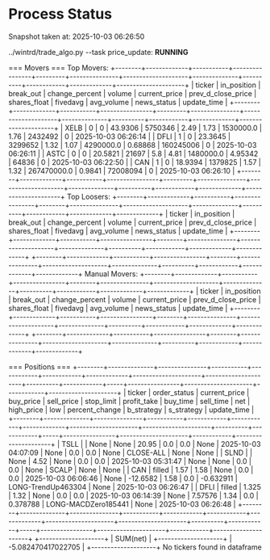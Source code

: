 # Process Status

Snapshot taken at: 2025-10-03 06:26:50

../wintrd/trade_algo.py --task price_update: **RUNNING**

=== Movers ===
Top Movers:
+--------+-------------+-----------+----------------+---------+---------------+--------------------+--------------+----------+------------+-------------+---------------------+
| ticker | in_position | break_out | change_percent |  volume | current_price | prev_d_close_price | shares_float | fivedavg | avg_volume | news_status |     update_time     |
+--------+-------------+-----------+----------------+---------+---------------+--------------------+--------------+----------+------------+-------------+---------------------+
|  XELB  |      0      |     0     |    43.9306     | 5750346 |      2.49     |        1.73        |  1530000.0   |   1.76   |  2432492   |      0      | 2025-10-03 06:26:14 |
|  DFLI  |      1      |     0     |    23.3645     | 3299652 |      1.32     |        1.07        |  4290000.0   | 0.68868  | 160245006  |      0      | 2025-10-03 06:26:11 |
|  ASTC  |      0      |     0     |    20.5821     |  21697  |      5.8      |        4.81        |  1480000.0   | 4.95342  |   64836    |      0      | 2025-10-03 06:22:50 |
|  CAN   |      1      |     0     |    18.9394     | 1379825 |      1.57     |        1.32        | 267470000.0  |  0.9841  |  72008094  |      0      | 2025-10-03 06:26:10 |
+--------+-------------+-----------+----------------+---------+---------------+--------------------+--------------+----------+------------+-------------+---------------------+
Top Loosers:
+--------+-------------+-----------+----------------+--------+---------------+--------------------+--------------+----------+------------+-------------+-------------+
| ticker | in_position | break_out | change_percent | volume | current_price | prev_d_close_price | shares_float | fivedavg | avg_volume | news_status | update_time |
+--------+-------------+-----------+----------------+--------+---------------+--------------------+--------------+----------+------------+-------------+-------------+
+--------+-------------+-----------+----------------+--------+---------------+--------------------+--------------+----------+------------+-------------+-------------+
Manual Movers:
+--------+-------------+-----------+----------------+--------+---------------+--------------------+--------------+----------+------------+-------------+-------------+
| ticker | in_position | break_out | change_percent | volume | current_price | prev_d_close_price | shares_float | fivedavg | avg_volume | news_status | update_time |
+--------+-------------+-----------+----------------+--------+---------------+--------------------+--------------+----------+------------+-------------+-------------+
+--------+-------------+-----------+----------------+--------+---------------+--------------------+--------------+----------+------------+-------------+-------------+

=== Positions ===
+--------+--------------+---------------+-----------+------------+------------+-------------+---------------------+---------------------+----------+------------+-----+----------------+---------------------+------------+---------------------+
| ticker | order_status | current_price | buy_price | sell_price | stop_limit | profit_take |       buy_time      |      sell_time      |   net    | high_price | low | percent_change |      b_strategy     | s_strategy |     update_time     |
+--------+--------------+---------------+-----------+------------+------------+-------------+---------------------+---------------------+----------+------------+-----+----------------+---------------------+------------+---------------------+
|  TSLL  |              |      None     |    None   |   20.95    |    0.0     |     0.0     |         None        | 2025-10-03 04:07:09 |   None   |    0.0     | 0.0 |      None      |      CLOSE-ALL      |    None    |         None        |
|  SLND  |              |      None     |    4.52   |    None    |    0.0     |     0.0     | 2025-10-03 05:31:47 |         None        |   None   |    0.0     | 0.0 |      None      |        SCALP        |    None    |         None        |
|  CAN   |    filled    |      1.57     |    1.58   |    None    |    0.0     |     0.0     | 2025-10-03 06:06:46 |         None        | -12.6582 |    1.58    | 0.0 |   -0.632911    |  LONG-TrendUp463304 |    None    | 2025-10-03 06:26:47 |
|  DFLI  |    filled    |     1.325     |    1.32   |    None    |    0.0     |     0.0     | 2025-10-03 06:14:39 |         None        | 7.57576  |    1.34    | 0.0 |    0.378788    | LONG-MACDZero185441 |    None    | 2025-10-03 06:26:48 |
+--------+--------------+---------------+-----------+------------+------------+-------------+---------------------+---------------------+----------+------------+-----+----------------+---------------------+------------+---------------------+
+--------------------+
|      SUM(net)      |
+--------------------+
| -5.082470417022705 |
+--------------------+
No tickers found in dataframe


